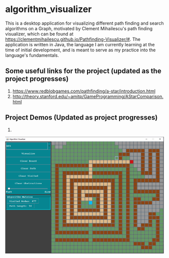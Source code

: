 # algorithm_visualizer

This is a desktop application for visualizing different path finding and search algorithms on a Graph, motivated by Clement Mihailescu's path finding visualizer, which can be found at https://clementmihailescu.github.io/Pathfinding-Visualizer/#. The application is written in Java, the language I am currently learning at the time of initial development, and is meant to serve as my practice into the language's fundamentals.

## Some useful links for the project (updated as the project progresses)
1. https://www.redblobgames.com/pathfinding/a-star/introduction.html
2. http://theory.stanford.edu/~amitp/GameProgramming/AStarComparison.html

## Project Demos (Updated as project progresses)
1.
![Demo Image 1](https://github.com/kdzumba/algorithm_visualizer/blob/main/images/algo_demo_6.PNG)
